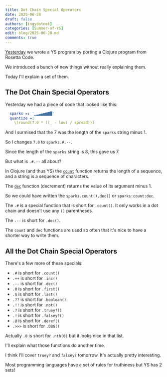 ```yaml
---
title: Dot Chain Special Operators
date: 2025-06-28
draft: false
authors: [ingydotnet]
categories: [Summer-of-YS]
edit: blog/2025-06-28.md
comments: true
---
```


[Yesterday](2025-06-27.md) we wrote a YS program by porting a Clojure program
from Rosetta Code.

We introduced a bunch of new things without really explaining them.

Today I'll explain a set of them.

<!-- more -->


## The Dot Chain Special Operators

Yesterday we had a piece of code that looked like this:

```yaml
  sparks =: '▁▂▃▄▅▆▇█'
  quantize =:
    \(round(7.0 * ((_ - low) / spread)))
```

And I surmised that the 7 was the length of the `sparks` string minus 1.

So I changes `7.0` to `sparks.#.--`.

Since the length of the `sparks` string is 8, this gave us 7.

But what is `.#.--` all about?

In Clojure (and thus YS) the [`count`](
https://clojuredocs.org/clojure.core/count) function returns the length of a
sequence, and a string is a sequence of characters.

The [`dec`](https://clojuredocs.org/clojure.core/dec) function (decrement)
returns the value of its argument minus 1.

So we could have written the `sparks.count().dec()` or `sparks:count:dec`.

The `.#` is a special function that is short for `.count()`.
It only works in a dot chain and doesn't use any `()` parentheses.

The `.--` is short for `.dec()`.

The `count` and `dec` functions are used so often that it's nice to have a
shorter way to write them.


## All the Dot Chain Special Operators

There's a few more of these specials:

* `.#` is short for `.count()`
* `.++` is short for `.inc()`
* `.--` is short for `.dec()`
* `.0` is short for `.first()`
* `.$` is short for `.last()`
* `.??` is short for `.boolean()`
* `.!!` is short for `.not()`
* `.?` is short for `.truey?()`
* `.!` is short for `.falsey?()`
* `.@` is short for `.deref()`
* `.>>>` is short for `.DBG()`

Actually `.0` is short for `.nth(0)` but it looks nice in that list.

I'll explain what those functions do another time.

I think I'll cover `truey?` and `falsey?` tomorrow.
It's actually pretty interesting.

Most programming languages have a set of rules for truthiness but YS has 2 sets!
